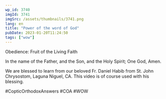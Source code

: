 ```yaml
---
wp_id: 3740
imgId: 3741
imgSrc: /assets/thumbnails/3741.png
lang: en
title: "Power of the word of God"
pubDate: 2023-01-20T11:24:50
tags: ["wow"]
---
```


<!-- page: 6 -->

<p>Obedience: Fruit of the Living Faith</p>
<p>In the name of the Father, and the Son, and the Holy Spirit; One God, Amen.</p>
<p>We are blessed to learn from our beloved Fr. Daniel Habib from St. John Chrysostom, Laguna Niguel, CA. This video is of course used with his blessing.</p>
<p>#CopticOrthodoxAnswers #COA #WOW</p>
<p>&nbsp;</p>
